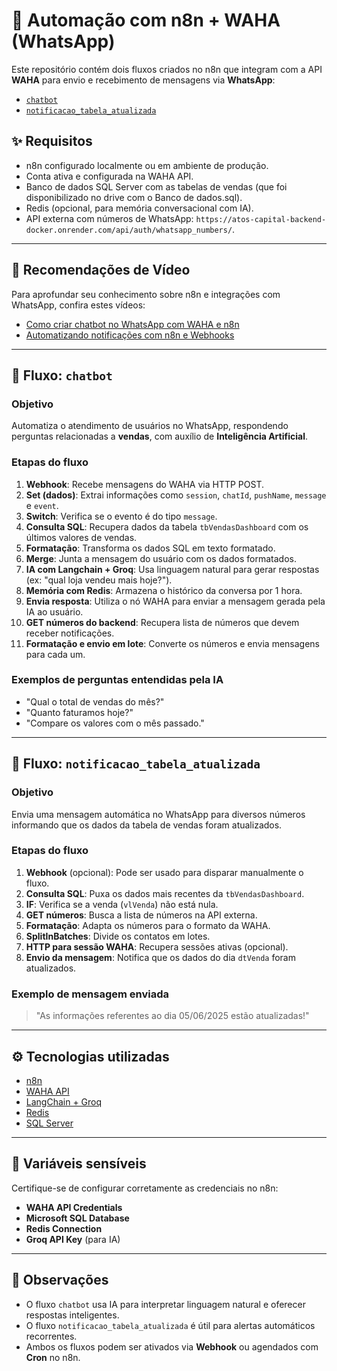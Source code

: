 # 🤖 Automação com n8n + WAHA (WhatsApp)

Este repositório contém dois fluxos criados no n8n que integram com a API **WAHA** para envio e recebimento de mensagens via **WhatsApp**:

- [`chatbot`](#fluxo-chatbot)
- [`notificacao_tabela_atualizada`](#fluxo-notificacao_tabela_atualizada)

## ✨ Requisitos

- n8n configurado localmente ou em ambiente de produção.
- Conta ativa e configurada na WAHA API.
- Banco de dados SQL Server com as tabelas de vendas (que foi disponibilizado no drive com o Banco de dados.sql).
- Redis (opcional, para memória conversacional com IA).
- API externa com números de WhatsApp: `https://atos-capital-backend-docker.onrender.com/api/auth/whatsapp_numbers/`.

---

## 🎥 Recomendações de Vídeo

Para aprofundar seu conhecimento sobre n8n e integrações com WhatsApp, confira estes vídeos:

- [Como criar chatbot no WhatsApp com WAHA e n8n](https://youtu.be/KkKlfAb3TSI?si=6i5xk-W4o2X8IPy5)
- [Automatizando notificações com n8n e Webhooks](https://youtu.be/SJuEeAuiuDE?si=DaeSfr1M6nHzyZ7J)

---

## 🧠 Fluxo: `chatbot`

### Objetivo

Automatiza o atendimento de usuários no WhatsApp, respondendo perguntas relacionadas a **vendas**, com auxílio de **Inteligência Artificial**.

### Etapas do fluxo

1. **Webhook**: Recebe mensagens do WAHA via HTTP POST.
2. **Set (dados)**: Extrai informações como `session`, `chatId`, `pushName`, `message` e `event`.
3. **Switch**: Verifica se o evento é do tipo `message`.
4. **Consulta SQL**: Recupera dados da tabela `tbVendasDashboard` com os últimos valores de vendas.
5. **Formatação**: Transforma os dados SQL em texto formatado.
6. **Merge**: Junta a mensagem do usuário com os dados formatados.
7. **IA com Langchain + Groq**: Usa linguagem natural para gerar respostas (ex: "qual loja vendeu mais hoje?").
8. **Memória com Redis**: Armazena o histórico da conversa por 1 hora.
9. **Envia resposta**: Utiliza o nó WAHA para enviar a mensagem gerada pela IA ao usuário.
10. **GET números do backend**: Recupera lista de números que devem receber notificações.
11. **Formatação e envio em lote**: Converte os números e envia mensagens para cada um.

### Exemplos de perguntas entendidas pela IA

- "Qual o total de vendas do mês?"
- "Quanto faturamos hoje?"
- "Compare os valores com o mês passado."

---

## 📢 Fluxo: `notificacao_tabela_atualizada`

### Objetivo

Envia uma mensagem automática no WhatsApp para diversos números informando que os dados da tabela de vendas foram atualizados.

### Etapas do fluxo

1. **Webhook** (opcional): Pode ser usado para disparar manualmente o fluxo.
2. **Consulta SQL**: Puxa os dados mais recentes da `tbVendasDashboard`.
3. **IF**: Verifica se a venda (`vlVenda`) não está nula.
4. **GET números**: Busca a lista de números na API externa.
5. **Formatação**: Adapta os números para o formato da WAHA.
6. **SplitInBatches**: Divide os contatos em lotes.
7. **HTTP para sessão WAHA**: Recupera sessões ativas (opcional).
8. **Envio da mensagem**: Notifica que os dados do dia `dtVenda` foram atualizados.

### Exemplo de mensagem enviada

> "As informações referentes ao dia 05/06/2025 estão atualizadas!"

---

## ⚙️ Tecnologias utilizadas

- [n8n](https://n8n.io/)
- [WAHA API](https://waha.devlikeapro.com/)
- [LangChain + Groq](https://www.langchain.com/)
- [Redis](https://redis.io/)
- [SQL Server](https://www.microsoft.com/en-us/sql-server)

---

## 🔐 Variáveis sensíveis

Certifique-se de configurar corretamente as credenciais no n8n:

- **WAHA API Credentials**
- **Microsoft SQL Database**
- **Redis Connection**
- **Groq API Key** (para IA)

---

## 📌 Observações

- O fluxo `chatbot` usa IA para interpretar linguagem natural e oferecer respostas inteligentes.
- O fluxo `notificacao_tabela_atualizada` é útil para alertas automáticos recorrentes.
- Ambos os fluxos podem ser ativados via **Webhook** ou agendados com **Cron** no n8n.
